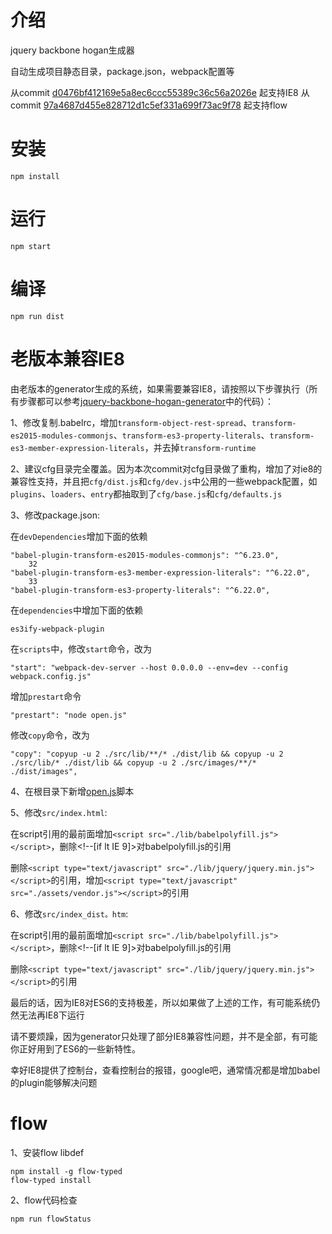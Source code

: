 # 介绍

jquery backbone hogan生成器

自动生成项目静态目录，package.json，webpack配置等

从commit [d0476bf412169e5a8ec6ccc55389c36c56a2026e](http://172.16.117.224/fe/jquery-backbone-hogan-generator/commit/d0476bf412169e5a8ec6ccc55389c36c56a2026e) 起支持IE8
从commit [97a4687d455e828712d1c5ef331a699f73ac9f78](http://172.16.117.224/fe/jquery-backbone-hogan-generator/commit/97a4687d455e828712d1c5ef331a699f73ac9f78) 起支持flow
# 安装

```
npm install
```

# 运行

```
npm start
```

# 编译

```
npm run dist
```

# 老版本兼容IE8

由老版本的generator生成的系统，如果需要兼容IE8，请按照以下步骤执行（所有步骤都可以参考[jquery-backbone-hogan-generator](http://172.16.117.224/fe/jquery-backbone-hogan-generator/tree/master)中的代码）：

1、修改复制.babelrc，增加`transform-object-rest-spread`、`transform-es2015-modules-commonjs`、`transform-es3-property-literals`、`transform-es3-member-expression-literals`，并去掉`transform-runtime`

2、建议cfg目录完全覆盖。因为本次commit对cfg目录做了重构，增加了对ie8的兼容性支持，并且把`cfg/dist.js`和`cfg/dev.js`中公用的一些webpack配置，如`plugins`、`loaders`、`entry`都抽取到了`cfg/base.js`和`cfg/defaults.js`

3、修改package.json:

在`devDependencies`增加下面的依赖

```
"babel-plugin-transform-es2015-modules-commonjs": "^6.23.0",
 	32
"babel-plugin-transform-es3-member-expression-literals": "^6.22.0",
 	33
"babel-plugin-transform-es3-property-literals": "^6.22.0",
```

在`dependencies`中增加下面的依赖

```
es3ify-webpack-plugin
```

在`scripts`中，修改`start`命令，改为

```
"start": "webpack-dev-server --host 0.0.0.0 --env=dev --config webpack.config.js"
```

增加`prestart`命令

```
"prestart": "node open.js"
```

修改`copy`命令，改为

```
"copy": "copyup -u 2 ./src/lib/**/* ./dist/lib && copyup -u 2 ./src/lib/* ./dist/lib && copyup -u 2 ./src/images/**/* ./dist/images",
```

4、在根目录下新增[open.js](http://172.16.117.224/fe/jquery-backbone-hogan-generator/blob/master/open.js)脚本

5、修改`src/index.html`:

在script引用的最前面增加`<script src="./lib/babelpolyfill.js"></script>`，删除<!--[if lt IE 9]>对babelpolyfill.js的引用

删除`<script type="text/javascript" src="./lib/jquery/jquery.min.js"></script>`的引用，增加`<script type="text/javascript" src="./assets/vendor.js"></script>`的引用

6、修改`src/index_dist。htm`:

在script引用的最前面增加`<script src="./lib/babelpolyfill.js"></script>`，删除<!--[if lt IE 9]>对babelpolyfill.js的引用

删除`<script type="text/javascript" src="./lib/jquery/jquery.min.js"></script>`的引用


最后的话，因为IE8对ES6的支持极差，所以如果做了上述的工作，有可能系统仍然无法再IE8下运行

请不要烦躁，因为generator只处理了部分IE8兼容性问题，并不是全部，有可能你正好用到了ES6的一些新特性。

幸好IE8提供了控制台，查看控制台的报错，google吧，通常情况都是增加babel的plugin能够解决问题

# flow

1、安装flow libdef

```
npm install -g flow-typed
flow-typed install
```

2、flow代码检查

```
npm run flowStatus
```